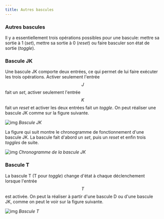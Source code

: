 ```yaml
---
title: Autres bascules
---
```


### Autres bascules

Il y a essentiellement trois opérations possibles pour une bascule:
mettre sa sortie à 1 (*set*), mettre sa sortie à 0 (*reset*) ou faire
basculer son état de sortie (*toggle*).


### Bascule JK

Une bascule JK comporte deux entrées, ce qui permet de lui faire
exécuter les trois opérations. Activer seulement l'entrée $$J$$ fait
un *set*, activer seulement l'entrée $$K$$ fait un *reset* et activer
les deux entrées fait un *toggle*. On peut réaliser une bascule JK
comme sur la figure suivante.

![img]({{site.baseurl}}/img/bascule_JK.svg "Bascule JK")
*Bascule JK*

La figure qui suit montre le chronogramme de fonctionnement d'une
bascule JK. La bascule fait d'abord un *set*, puis un *reset* et enfin
trois *toggles* de suite.

![img]({{site.baseurl}}/img/chron_JK.svg "Chronogramme de la bascule JK")
*Chronogramme de la bascule JK*


### Bascule T

La bascule T (T pour *toggle*) change d'état à chaque déclenchement
lorsque l'entrée $$T$$ est activée. On peut la réaliser à partir d'une
bascule D ou d'une bascule JK, comme on peut le voir sur la figure suivante.

![img]({{site.baseurl}}/img/basculeT.svg "Bascule T")
*Bascule T*

